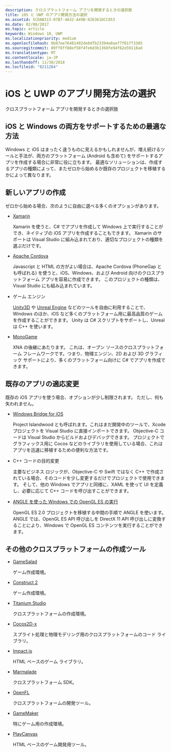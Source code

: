 ```yaml
---
description: クロスプラットフォーム アプリを開発するときの選択肢
title: iOS と UWP のアプリ開発方法の選択
ms.assetid: 5CDAB313-07B7-4A32-A49B-026361DCC853
ms.date: 02/08/2017
ms.topic: article
keywords: Windows 10, UWP
ms.localizationpriority: medium
ms.openlocfilehash: 6b87ee76481492de0dfb23394e0aef7f017f3305
ms.sourcegitcommit: 89ff8ff88ef58f4fe6d3b1368fe94f62e59118ad
ms.translationtype: MT
ms.contentlocale: ja-JP
ms.lasthandoff: 11/30/2018
ms.locfileid: "8211264"
---
```

# <a name="selecting-an-approach-to-ios-and-uwp-app-development"></a>iOS と UWP のアプリ開発方法の選択


クロスプラットフォーム アプリを開発するときの選択肢

## <a name="whats-the-best-way-to-support-both-ios-and-windows"></a>iOS と Windows の両方をサポートするための最適な方法

Windows と iOS はまったく違うものに見えるかもしれませんが、増え続けるツールと手法が、両方のプラットフォーム (Android も含めて) をサポートするアプリを作成する場合に非常に役に立ちます。 最適なソリューションは、作成するアプリの種類によって、またゼロから始めるか既存のプロジェクトを移植するかによって異なります。

## <a name="writing-a-new-app"></a>新しいアプリの作成

ゼロから始める場合、次のように自由に選べる多くのオプションがあります。

-   [Xamarin](http://go.microsoft.com/fwlink/p/?LinkID=320484)

    Xamarin を使うと、C# でアプリを作成して Windows 上で実行することができ、ネイティブの iOS アプリを作成することもできます。 Xamarin のサポートは Visual Studio に組み込まれており、適切なプロジェクトの種類を選ぶだけです。

-   [Apache Cordova](http://go.microsoft.com/fwlink/p/?LinkID=400439)

    Javascript と HTML の方がよい場合は、Apache Cordova (PhoneGap とも呼ばれる) を使うと、iOS、Windows、および Android 向けのクロスプラットフォーム アプリを容易に作成できます。 このプロジェクトの種類は、Visual Studio にも組み込まれています。

-   ゲーム エンジン

    [Unity3D](http://go.microsoft.com/fwlink/p/?LinkID=320479) や [Unreal Engine](http://go.microsoft.com/fwlink/p/?LinkID=394062) などのツールを自由に利用することで、Windows のほか、iOS など多くのプラットフォーム用に最高品質のゲームを作成することができます。 Unity は C# スクリプトをサポートし、Unreal は C++ を使います。

-   [MonoGame](http://go.microsoft.com/fwlink/p/?LinkID=320483)

    XNA の後継にあたります。 これは、オープン ソースのクロスプラットフォーム フレームワークです。つまり、物理エンジン、2D および 3D グラフィック サポートにより、多くのプラットフォーム向けに C# でアプリを作成できます。

## <a name="adapting-an-existing-app"></a>既存のアプリの適応変更

既存の iOS アプリを使う場合、オプションが少し制限されます。 ただし、何も失われません。

-   [Windows Bridge for iOS](https://go.microsoft.com/fwlink/p/?LinkId=619014)

    Project Islandwood とも呼ばれます。これはまだ開発中のツールで、Xcode プロジェクトを Visual Studio に直接インポートできます。 Objective-C コードは Visual Studio からビルドおよびデバッグできます。 プロジェクトでグラフィックス用に Cocos などのライブラリを使用している場合、これはアプリを迅速に移植するための便利な方法です。

-   C++ コードの目的変更

    主要なビジネス ロジックが、Objective-C や Swift ではなく C++ で作成されている場合、そのコードを少し変更するだけでプロジェクトで使用できます。 そして、他の Windows でアプリと同様に、XAML を使って UI を定義し、必要に応じて C++ コードを呼び出すことができます。

-   [ANGLE を使った Windows での OpenGL ES の実行](http://go.microsoft.com/fwlink/p/?linkid=618387)

    OpenGL ES 2.0 プロジェクトを移植する中間の手順で ANGLE を使います。 ANGLE では、OpenGL ES API 呼び出しを DirectX 11 API 呼び出しに変換することにより、Windows で OpenGL ES コンテンツを実行することができます。

## <a name="other-cross-platform-authoring-tools"></a>その他のクロスプラットフォームの作成ツール

-   [GameSalad](http://go.microsoft.com/fwlink/p/?LinkID=320480)

    ゲーム作成環境。

-   [Construct 2]( http://go.microsoft.com/fwlink/p/?LinkID=320481)

    ゲーム作成環境。

-   [Titanium Studio](http://go.microsoft.com/fwlink/p/?LinkID=320482)

    クロスプラットフォームの作成環境。

-   [Cocos2D-x](http://go.microsoft.com/fwlink/p/?LinkID=320485)

    スプライト処理と物理モデリング用のクロスプラットフォームのコード ライブラリ。

-   [Impact.js](http://go.microsoft.com/fwlink/p/?LinkID=320486)

    HTML ベースのゲーム ライブラリ。

-   [Marmalade](http://go.microsoft.com/fwlink/p/?LinkID=320487)

    クロスプラットフォーム SDK。

-   [OpenFL](http://go.microsoft.com/fwlink/p/?LinkID=320488)

    クロスプラットフォームの開発ツール。

-   [GameMaker](http://go.microsoft.com/fwlink/p/?LinkID=320490)

    特にゲーム用の作成環境。

-   [PlayCanvas](http://go.microsoft.com/fwlink/p/?LinkID=394061)

    HTML ベースのゲーム開発用ツール。

